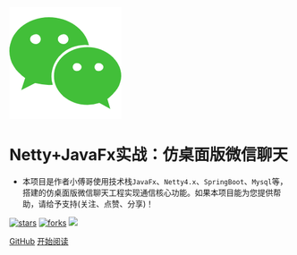 ![logo](_media/icon.png)

# Netty+JavaFx实战：仿桌面版微信聊天

- 本项目是作者小傅哥使用技术栈```JavaFx```、```Netty4.x```、```SpringBoot```、```Mysql```等，搭建的仿桌面版微信聊天工程实现通信核心功能。如果本项目能为您提供帮助，请给予支持(关注、点赞、分享)！
    
[![stars](https://badgen.net/github/stars/fuzhengwei/NaiveChat?icon=github&color=4ab8a1)](https://github.com/fuzhengwei/NaiveChat) [![forks](https://badgen.net/github/forks/fuzhengwei/NaiveChat?icon=github&color=4ab8a1)](https://github.com/fuzhengwei/NaiveChat) [<img src="https://chat.itedus.cn/_media/wxbugstack.svg">](https://chat.itedus.cn/_media/qrcode.png?x-oss-process=style/may)    

[GitHub](<https://github.com/fuzhengwei/NaiveChat>)
[开始阅读](README.md)


